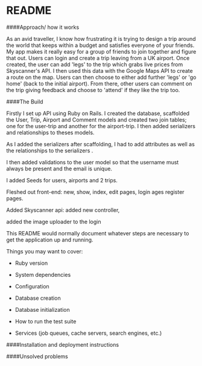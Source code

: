 # README

####Approach/ how it works

As an avid traveller, I know how frustrating it is trying to design a trip around the world that keeps within a budget and satisfies everyone of your friends.  My app makes it really easy for a group of friends to join together and figure that out.  Users can login and create a trip leaving from a UK airport.  Once created, the user can add 'legs' to the trip which grabs live prices from Skyscanner's API.  I then used this data with the Google Maps API to create a route on the map.  Users can then choose to either add further 'legs' or 'go home' (back to the initial airport).  From there, other users can comment on the trip giving feedback and choose to 'attend' if they like the trip too.

####The Build

Firstly I set up API using Ruby on Rails. I created the database, scaffolded the User, Trip, Airport and Comment models and created two join tables; one for the user-trip and another for the airport-trip.  I then added serializers and relationships to theses models.  

As I added the serializers after scaffolding, I had to add attributes as well as the relationships to the serializers .

I then added validations to the user model so that the username must always be present and the email is unique.

I added Seeds for users, airports and 2 trips.  

Fleshed out front-end: new, show, index, edit pages, login ages register pages.

Added Skyscanner api:  added new controller,

added the image uploader to the login

This README would normally document whatever steps are necessary to get the
application up and running.

Things you may want to cover:

* Ruby version

* System dependencies

* Configuration

* Database creation

* Database initialization

* How to run the test suite

* Services (job queues, cache servers, search engines, etc.)



####Installation and deployment instructions



####Unsolved problems

